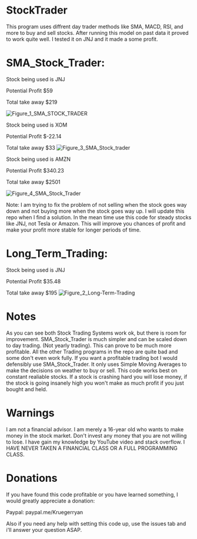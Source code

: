 
# StockTrader
This program uses diffrent day trader methods like SMA, MACD, RSI, and more to buy and sell stocks. After running this model on past data it proved to work quite well. I tested it on JNJ and it made a some profit. 

# SMA_Stock_Trader:

Stock being used is JNJ

Potential Profit $59

Total take away $219

![Figure_1_SMA_STOCK_TRADER](https://user-images.githubusercontent.com/78456437/112168415-a94bc500-8bc7-11eb-93f6-f1a0f764035c.png)

Stock being used is XOM

Potential Profit $-22.14

Total take away $33
![Figure_3_SMA_Stock_trader](https://user-images.githubusercontent.com/78456437/112180632-1a907580-8bd2-11eb-9cde-405fc0e8a500.png)

Stock being used is AMZN

Potential Profit $340.23

Total take away $2501

![Figure_4_SMA_Stock_Trader](https://user-images.githubusercontent.com/78456437/112181044-72c77780-8bd2-11eb-85e5-7ba2e66a9c3d.png)

Note: I am trying to fix the problem of not selling when the stock goes way down and not buying more when the stock goes way up. I will update this repo when I find a solution. In the mean time use this code for steady stocks like JNJ, not Tesla or Amazon. This will improve you chances of profit and make your profit more stable for longer periods of time.


# Long_Term_Trading:

Stock being used is JNJ

Potential Profit $35.48

Total take away $195
![Figure_2_Long-Term-Trading](https://user-images.githubusercontent.com/78456437/112168968-28d99400-8bc8-11eb-89e8-31275b2cdbde.png)

# Notes
As you can see both Stock Trading Systems work ok, but there is room for improvement. SMA_Stock_Trader is much simpler and can be scaled down to day trading. (Not yearly trading). This can prove to be much more profitable. All the other Trading programs in the repo are quite bad and some don't even work fully. If you want a profitable trading bot I would defensibly use SMA_Stock_Trader. It only uses Simple Moving Averages to make the decisions on weather to buy or sell. This code works best on constant realiable stocks. If a stock is crashing hard you will lose money, if the stock is going insanely high you won't make as much profit if you just bought and held.

# Warnings
I am not a financial advisor. I am merely a 16-year old who wants to make money in the stock market. Don't invest any money that you are not willing to lose. I have gain my knowledge by YouTube video and stack overflow. I HAVE NEVER TAKEN A FINANCIAL CLASS OR A FULL PROGRAMMING CLASS.

# Donations
If you have found this code profitable or you have learned something, I would greatly appreciate a donation: 

Paypal: paypal.me/Kruegerryan

Also if you need any help with setting this code up, use the issues tab and i'll answer your question ASAP.

